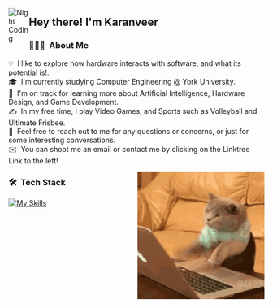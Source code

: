 <img alt="Night Coding" src="./assets/Hand%20Wave.gif" width='40' align="left"/><h2>Hey there! I'm Karanveer</h2>
### 👨🏻‍💻 &nbsp;About Me

💡 &nbsp;I like to explore how hardware interacts with software, and what its potential is!.\
🎓 &nbsp;I'm currently studying Computer Engineering @ York University.\
🌱 &nbsp;I'm on track for learning more about Artificial Intelligence, Hardware Design, and Game Development.\
✍️ &nbsp;In my free time, I play Video Games, and Sports such as Volleyball and Ultimate Frisbee. \
💬 &nbsp;Feel free to reach out to me for any questions or concerns, or just for some interesting conversations.\
✉️ &nbsp;You can shoot me an email or contact me by clicking on the Linktree Link to the left!

<img alt="Night Coding" src="./assets/cat-computer.gif" width='250' align="right"/>


### 🛠 &nbsp;Tech Stack
[![My Skills](https://skillicons.dev/icons?i=autocad,arduino,bash,bootstrap,c,cpp,css,eclipse,git,github,html,js,java,matlab,nodejs,nextjs,py,react,vscode&perline=8)](https://skillicons.dev)







